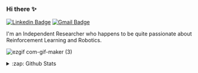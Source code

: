 ### Hi there :sparkles:

[![Linkedin Badge](https://img.shields.io/badge/Linkedin-Unnikrishnan%20Menon-blue?style=flat-square&logo=Linkedin&logoColor=white&link=https://www.linkedin.com/in/unnikrishnan-menon-aa013415a/)](https://www.linkedin.com/in/unnikrishnan-menon-aa013415a/) [![Gmail Badge](https://img.shields.io/badge/-menon.uk1998@gmail.com-c14438?style=flat-square&logo=Gmail&logoColor=white&link=mailto:menon.uk1998@gmail.com)](mailto:menon.uk1998@gmail.com)

I'm an Independent Researcher who happens to be quite passionate about Reinforcement Learning and Robotics.

![ezgif com-gif-maker (3)](https://user-images.githubusercontent.com/36446402/113451958-b915a580-9420-11eb-820c-29c3ed302f2c.gif)

<details>
  <summary>:zap: Github Stats</summary>
  
  <a href="https://github.com/7enTropy7">
  <img align="center" src="https://github-readme-stats.vercel.app/api?username=7enTropy7&show_icons=true&line_height=27&count_private=true&title_color=ffffff&text_color=c9cacc&icon_color=2bbc8a&bg_color=1d1f21" alt="Unnikrishnan's GitHub Stats" />
</a>

</details>

<!--
Here are some ideas to get you started:

- 🔭 I’m currently working on ...
- 🌱 I’m currently learning ...
- 👯 I’m looking to collaborate on ...
- 🤔 I’m looking for help with ...
- 💬 Ask me about ...
- 📫 How to reach me: ...
- 😄 Pronouns: ...
- ⚡ Fun fact: ...
-->

